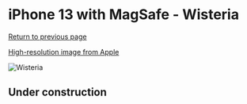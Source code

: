 # iPhone 13 with MagSafe - Wisteria

[Return to previous page](/iphone_13)

[High-resolution image from Apple](https://store.storeimages.cdn-apple.com/8756/as-images.apple.com/is/MM163?wid=4500&hei=4500&fmt=png)

<div style="width: 500px"><img src="/almost_uncompressed/MM163.webp" alt="Wisteria"></div>

## Under construction
